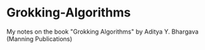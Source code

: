 # Grokking-Algorithms
My notes on the book "Grokking Algorithms" by Aditya Y. Bhargava (Manning Publications)

